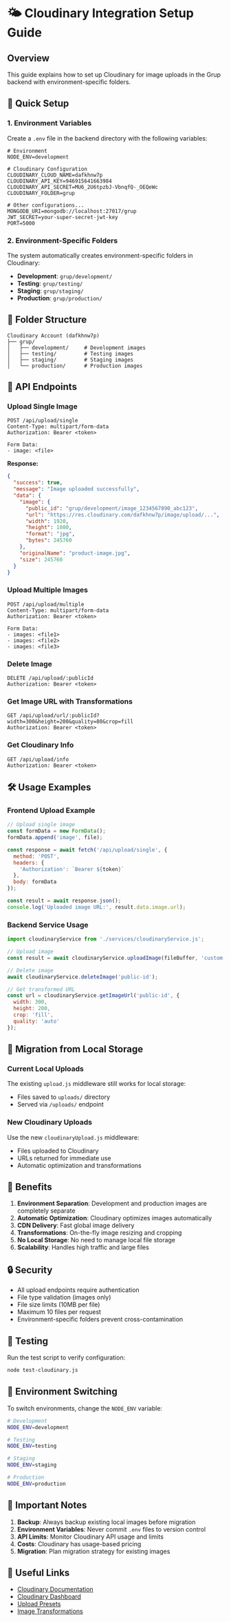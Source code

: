 # 🌤️ Cloudinary Integration Setup Guide

## Overview
This guide explains how to set up Cloudinary for image uploads in the Grup backend with environment-specific folders.

## 🚀 Quick Setup

### 1. Environment Variables
Create a `.env` file in the backend directory with the following variables:

```env
# Environment
NODE_ENV=development

# Cloudinary Configuration
CLOUDINARY_CLOUD_NAME=dafkhnw7p
CLOUDINARY_API_KEY=946915641663984
CLOUDINARY_API_SECRET=MU6_2U6tpzbJ-VbnqfQ-_OEQeWc
CLOUDINARY_FOLDER=grup

# Other configurations...
MONGODB_URI=mongodb://localhost:27017/grup
JWT_SECRET=your-super-secret-jwt-key
PORT=5000
```

### 2. Environment-Specific Folders
The system automatically creates environment-specific folders in Cloudinary:

- **Development**: `grup/development/`
- **Testing**: `grup/testing/`
- **Staging**: `grup/staging/`
- **Production**: `grup/production/`

## 📁 Folder Structure

```
Cloudinary Account (dafkhnw7p)
├── grup/
│   ├── development/     # Development images
│   ├── testing/         # Testing images
│   ├── staging/         # Staging images
│   └── production/      # Production images
```

## 🔧 API Endpoints

### Upload Single Image
```http
POST /api/upload/single
Content-Type: multipart/form-data
Authorization: Bearer <token>

Form Data:
- image: <file>
```

**Response:**
```json
{
  "success": true,
  "message": "Image uploaded successfully",
  "data": {
    "image": {
      "public_id": "grup/development/image_1234567890_abc123",
      "url": "https://res.cloudinary.com/dafkhnw7p/image/upload/...",
      "width": 1920,
      "height": 1080,
      "format": "jpg",
      "bytes": 245760
    },
    "originalName": "product-image.jpg",
    "size": 245760
  }
}
```

### Upload Multiple Images
```http
POST /api/upload/multiple
Content-Type: multipart/form-data
Authorization: Bearer <token>

Form Data:
- images: <file1>
- images: <file2>
- images: <file3>
```

### Delete Image
```http
DELETE /api/upload/:publicId
Authorization: Bearer <token>
```

### Get Image URL with Transformations
```http
GET /api/upload/url/:publicId?width=300&height=200&quality=80&crop=fill
Authorization: Bearer <token>
```

### Get Cloudinary Info
```http
GET /api/upload/info
Authorization: Bearer <token>
```

## 🛠️ Usage Examples

### Frontend Upload Example
```javascript
// Upload single image
const formData = new FormData();
formData.append('image', file);

const response = await fetch('/api/upload/single', {
  method: 'POST',
  headers: {
    'Authorization': `Bearer ${token}`
  },
  body: formData
});

const result = await response.json();
console.log('Uploaded image URL:', result.data.image.url);
```

### Backend Service Usage
```javascript
import cloudinaryService from './services/cloudinaryService.js';

// Upload image
const result = await cloudinaryService.uploadImage(fileBuffer, 'custom-public-id');

// Delete image
await cloudinaryService.deleteImage('public-id');

// Get transformed URL
const url = cloudinaryService.getImageUrl('public-id', {
  width: 300,
  height: 200,
  crop: 'fill',
  quality: 'auto'
});
```

## 🔄 Migration from Local Storage

### Current Local Uploads
The existing `upload.js` middleware still works for local storage:
- Files saved to `uploads/` directory
- Served via `/uploads/` endpoint

### New Cloudinary Uploads
Use the new `cloudinaryUpload.js` middleware:
- Files uploaded to Cloudinary
- URLs returned for immediate use
- Automatic optimization and transformations

## 🎯 Benefits

1. **Environment Separation**: Development and production images are completely separate
2. **Automatic Optimization**: Cloudinary optimizes images automatically
3. **CDN Delivery**: Fast global image delivery
4. **Transformations**: On-the-fly image resizing and cropping
5. **No Local Storage**: No need to manage local file storage
6. **Scalability**: Handles high traffic and large files

## 🔒 Security

- All upload endpoints require authentication
- File type validation (images only)
- File size limits (10MB per file)
- Maximum 10 files per request
- Environment-specific folders prevent cross-contamination

## 🧪 Testing

Run the test script to verify configuration:
```bash
node test-cloudinary.js
```

## 📝 Environment Switching

To switch environments, change the `NODE_ENV` variable:

```bash
# Development
NODE_ENV=development

# Testing
NODE_ENV=testing

# Staging
NODE_ENV=staging

# Production
NODE_ENV=production
```

## 🚨 Important Notes

1. **Backup**: Always backup existing local images before migration
2. **Environment Variables**: Never commit `.env` files to version control
3. **API Limits**: Monitor Cloudinary API usage and limits
4. **Costs**: Cloudinary has usage-based pricing
5. **Migration**: Plan migration strategy for existing images

## 🔗 Useful Links

- [Cloudinary Documentation](https://cloudinary.com/documentation)
- [Cloudinary Dashboard](https://cloudinary.com/console)
- [Upload Presets](https://cloudinary.com/documentation/upload_presets)
- [Image Transformations](https://cloudinary.com/documentation/image_transformations)



